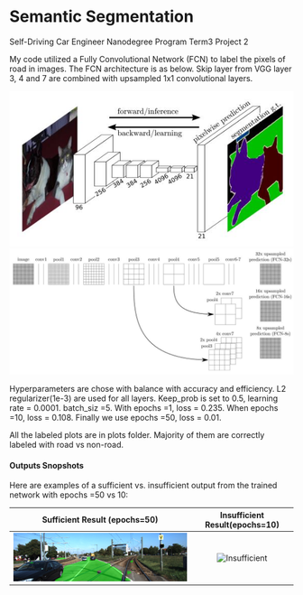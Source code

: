 # Semantic Segmentation
Self-Driving Car Engineer Nanodegree Program Term3 Project 2

My code utilized a Fully Convolutional Network (FCN) to label the pixels of road in images. The FCN architecture is as below. Skip layer from VGG layer 3, 4 and 7 are combined with upsampled 1x1 convolutional layers.

![fcn_architecture1](./fcn_architecture1.JPG)
![fcn_architecture2](./fcn_architecture2.JPG)

Hyperparameters are chose with balance with accuracy and efficiency. L2 regularizer(1e-3) are used for all layers. Keep_prob is set to 0.5, learning rate = 0.0001. batch_siz =5.
With epochs =1, loss = 0.235. When epochs =10, loss = 0.108. Finally we use epochs =50, loss = 0.01.

All the labeled plots are in plots folder. Majority of them are correctly labeled with road vs non-road.

#### Outputs Snopshots
Here are examples of a sufficient vs. insufficient output from the trained network with epochs =50 vs 10:

Sufficient Result (epochs=50)         |  Insufficient Result(epochs=10)
:-------------------------:|:-------------------------:
![Sufficient](./plots/epochs_50/um_000004.png)  |  ![Insufficient](./plots_epochs_10/um_000004.png)
